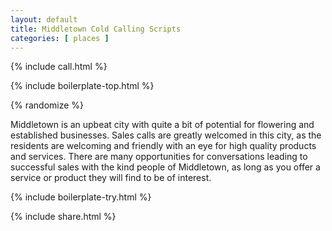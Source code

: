 ```yaml
---
layout: default
title: Middletown Cold Calling Scripts
categories: [ places ]
---
```


{% include call.html %}

{% include boilerplate-top.html %}


{% randomize %}

Middletown is an upbeat city with quite a bit of potential for flowering and established businesses. Sales calls are greatly welcomed in this city, as the residents are welcoming and friendly with an eye for high quality products and services.  There are many opportunities for conversations leading to successful sales with the kind people of Middletown, as long as you offer a service or product they will find to be of interest.

{% include boilerplate-try.html %}

{% include share.html %}